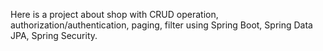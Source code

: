 Here is a project about shop with CRUD operation, authorization/authentication, paging, filter using Spring Boot, Spring Data JPA, Spring Security.